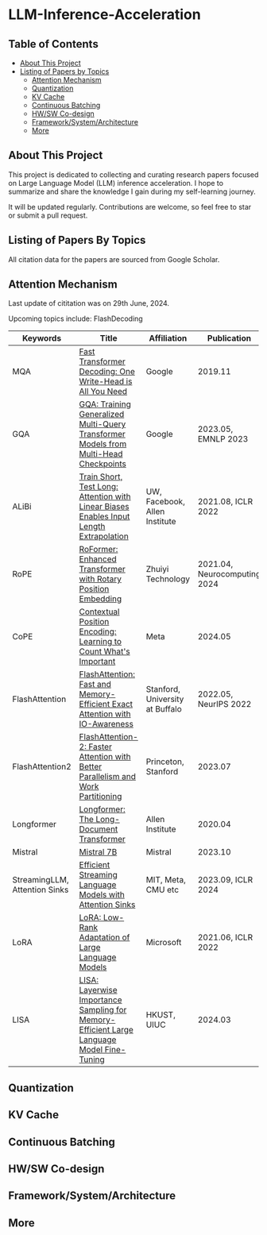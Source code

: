 # LLM-Inference-Acceleration

## Table of Contents

 - [About This Project](#about-this-project)
 - [Listing of Papers by Topics](#listing-of-papers-by-topics)
   - [Attention Mechanism](#attention-mechanism)
   - [Quantization](#quantization)
   - [KV Cache](#kv-cache)
   - [Continuous Batching](#continuous-batching)
   - [HW/SW Co-design](#hwsw-co-design)
   - [Framework/System/Architecture](#frameworksystemarchitecture)
   - [More](#more)

## About This Project
This project is dedicated to collecting and curating research papers focused on Large Language Model (LLM) inference acceleration. I hope to summarize and share the knowledge I gain during my self-learning journey.

It will be updated regularly. Contributions are welcome, so feel free to star or submit a pull request.

## Listing of Papers By Topics
All citation data for the papers are sourced from Google Scholar.

## Attention Mechanism
Last update of cititation was on 29th June, 2024.

Upcoming topics include: FlashDecoding

Keywords | Title | Affiliation | Publication | Cititaion
|---|---|---|---|---
|MQA|[Fast Transformer Decoding: One Write-Head is All You Need](https://arxiv.org/abs/1911.02150v1)|Google|2019.11|176
|GQA|[GQA: Training Generalized Multi-Query Transformer Models from Multi-Head Checkpoints](https://arxiv.org/abs/2305.13245)|Google|2023.05, EMNLP 2023|174
|ALiBi|[Train Short, Test Long: Attention with Linear Biases Enables Input Length Extrapolation](https://arxiv.org/abs/2108.12409)|UW, Facebook, Allen Institute|2021.08, ICLR 2022|416
|RoPE|[RoFormer: Enhanced Transformer with Rotary Position Embedding](https://arxiv.org/abs/2104.09864)|Zhuiyi Technology|2021.04, Neurocomputing 2024|937
|CoPE|[Contextual Position Encoding: Learning to Count What's Important](https://arxiv.org/abs/2405.18719)|Meta|2024.05|2
|FlashAttention|[FlashAttention: Fast and Memory-Efficient Exact Attention with IO-Awareness](https://arxiv.org/abs/2205.14135)|Stanford, University at Buffalo|2022.05, NeurIPS 2022|915
|FlashAttention2|[FlashAttention-2: Faster Attention with Better Parallelism and Work Partitioning](https://arxiv.org/abs/2307.08691)|Princeton, Stanford|2023.07|-|281
|Longformer|[Longformer: The Long-Document Transformer](https://arxiv.org/abs/2004.05150)|Allen Institute|2020.04|3605
|Mistral|[Mistral 7B](https://arxiv.org/abs/2310.06825)|Mistral|2023.10|-|313
|StreamingLLM, Attention Sinks|[Efficient Streaming Language Models with Attention Sinks](https://arxiv.org/abs/2309.17453)|MIT, Meta, CMU etc|2023.09, ICLR 2024|146
|LoRA|[LoRA: Low-Rank Adaptation of Large Language Models](https://arxiv.org/abs/2106.09685)|Microsoft|2021.06, ICLR 2022|4818
|LISA|[LISA: Layerwise Importance Sampling for Memory-Efficient Large Language Model Fine-Tuning](https://arxiv.org/abs/2403.17919)|HKUST, UIUC|2024.03|2

## Quantization

## KV Cache

## Continuous Batching

## HW/SW Co-design

## Framework/System/Architecture

## More
